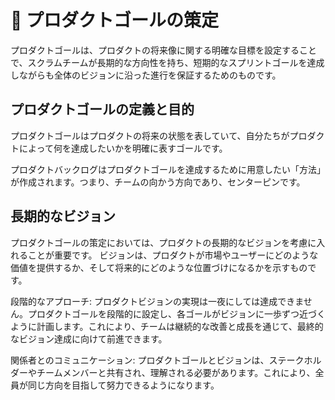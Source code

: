 # 🚧 プロダクトゴールの策定

プロダクトゴールは、プロダクトの将来像に関する明確な目標を設定することで、スクラムチームが長期的な方向性を持ち、短期的なスプリントゴールを達成しながらも全体のビジョンに沿った進行を保証するためのものです。

## プロダクトゴールの定義と目的

プロダクトゴールはプロダクトの将来の状態を表していて、自分たちがプロダクトによって何を達成したいかを明確に表すゴールです。

プロダクトバックログはプロダクトゴールを達成するために用意したい「方法」が作成されます。つまり、チームの向かう方向であり、センターピンです。

## 長期的なビジョン

プロダクトゴールの策定においては、プロダクトの長期的なビジョンを考慮に入れることが重要です。
ビジョンは、プロダクトが市場やユーザーにどのような価値を提供するか、そして将来的にどのような位置づけになるかを示すものです。

<!-- ビジョンとゴールの整合性: プロダクトゴールは、プロダクトビジョンに基づいて策定されるべきです。ビジョンが提供する広範な指針に沿って、プロダクトゴールを設定することで、チームはビジョンの実現に向けて具体的な進捗を遂げることができます。 -->

段階的なアプローチ: プロダクトビジョンの実現は一夜にしては達成できません。プロダクトゴールを段階的に設定し、各ゴールがビジョンに一歩ずつ近づくように計画します。これにより、チームは継続的な改善と成長を通じて、最終的なビジョン達成に向けて前進できます。

関係者とのコミュニケーション: プロダクトゴールとビジョンは、ステークホルダーやチームメンバーと共有され、理解される必要があります。これにより、全員が同じ方向を目指して努力できるようになります。

<!-- プロダクトゴールの策定は、プロダクトの成功に不可欠なプロセスです。長期的なビジョンに基づいて具体的なゴールを設定することで、スクラムチームは日々の作業を通じてプロダクトの価値を最大化し、目標達成に向けて効果的に進むことができます。 -->
